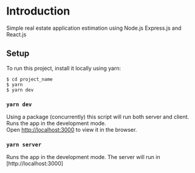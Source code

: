 # Introduction
  Simple real estate application estimation using Node.js Express.js and React.js
## Setup
To run this project, install it locally using yarn:
```
$ cd project_name
$ yarn
$ yarn dev
```  
### `yarn dev`
Using a package (concurrently) this script will run both server and client.
Runs the app in the development mode.<br />
Open [http://localhost:3000](http://localhost:3000) to view it in the browser.

### `yarn server`
Runs the app in the development mode.
The server will  run in [http://localhost:3000]
